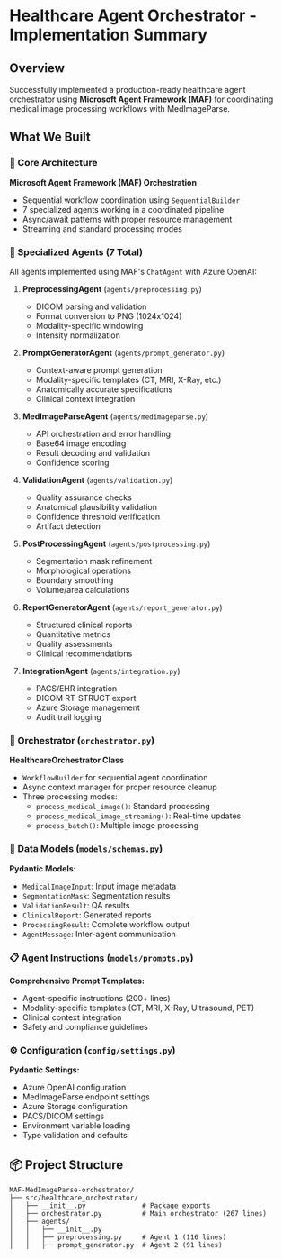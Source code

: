 # Healthcare Agent Orchestrator - Implementation Summary

## Overview

Successfully implemented a production-ready healthcare agent orchestrator using **Microsoft Agent Framework (MAF)** for coordinating medical image processing workflows with MedImageParse.

## What We Built

### 🎯 Core Architecture

**Microsoft Agent Framework (MAF) Orchestration**
- Sequential workflow coordination using `SequentialBuilder`
- 7 specialized agents working in a coordinated pipeline
- Async/await patterns with proper resource management
- Streaming and standard processing modes

### 🤖 Specialized Agents (7 Total)

All agents implemented using MAF's `ChatAgent` with Azure OpenAI:

1. **PreprocessingAgent** (`agents/preprocessing.py`)
   - DICOM parsing and validation
   - Format conversion to PNG (1024x1024)
   - Modality-specific windowing
   - Intensity normalization

2. **PromptGeneratorAgent** (`agents/prompt_generator.py`)
   - Context-aware prompt generation
   - Modality-specific templates (CT, MRI, X-Ray, etc.)
   - Anatomically accurate specifications
   - Clinical context integration

3. **MedImageParseAgent** (`agents/medimageparse.py`)
   - API orchestration and error handling
   - Base64 image encoding
   - Result decoding and validation
   - Confidence scoring

4. **ValidationAgent** (`agents/validation.py`)
   - Quality assurance checks
   - Anatomical plausibility validation
   - Confidence threshold verification
   - Artifact detection

5. **PostProcessingAgent** (`agents/postprocessing.py`)
   - Segmentation mask refinement
   - Morphological operations
   - Boundary smoothing
   - Volume/area calculations

6. **ReportGeneratorAgent** (`agents/report_generator.py`)
   - Structured clinical reports
   - Quantitative metrics
   - Quality assessments
   - Clinical recommendations

7. **IntegrationAgent** (`agents/integration.py`)
   - PACS/EHR integration
   - DICOM RT-STRUCT export
   - Azure Storage management
   - Audit trail logging

### 🔧 Orchestrator (`orchestrator.py`)

**HealthcareOrchestrator Class**
- `WorkflowBuilder` for sequential agent coordination
- Async context manager for proper resource cleanup
- Three processing modes:
  - `process_medical_image()`: Standard processing
  - `process_medical_image_streaming()`: Real-time updates
  - `process_batch()`: Multiple image processing

### 📝 Data Models (`models/schemas.py`)

**Pydantic Models:**
- `MedicalImageInput`: Input image metadata
- `SegmentationMask`: Segmentation results
- `ValidationResult`: QA results
- `ClinicalReport`: Generated reports
- `ProcessingResult`: Complete workflow output
- `AgentMessage`: Inter-agent communication

### 📋 Agent Instructions (`models/prompts.py`)

**Comprehensive Prompt Templates:**
- Agent-specific instructions (200+ lines)
- Modality-specific templates (CT, MRI, X-Ray, Ultrasound, PET)
- Clinical context integration
- Safety and compliance guidelines

### ⚙️ Configuration (`config/settings.py`)

**Pydantic Settings:**
- Azure OpenAI configuration
- MedImageParse endpoint settings
- Azure Storage configuration
- PACS/DICOM settings
- Environment variable loading
- Type validation and defaults

## 📦 Project Structure

```
MAF-MedImageParse-orchestrator/
├── src/healthcare_orchestrator/
│   ├── __init__.py              # Package exports
│   ├── orchestrator.py          # Main orchestrator (267 lines)
│   ├── agents/
│   │   ├── __init__.py
│   │   ├── preprocessing.py     # Agent 1 (116 lines)
│   │   ├── prompt_generator.py  # Agent 2 (91 lines)
